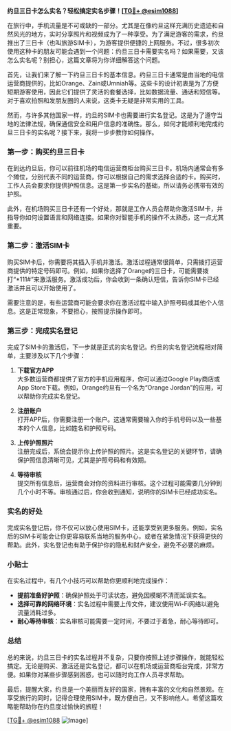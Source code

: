 **约旦三日卡怎么实名？轻松搞定实名步骤！[[TG💪+ @esim1088](https://t.me/s/esim1088)]**

在旅行中，手机流量是不可或缺的一部分。尤其是在像约旦这样充满历史遗迹和自然风光的地方，实时分享照片和视频成为了一种享受。为了满足游客的需求，约旦推出了三日卡（也叫旅游SIM卡），为游客提供便捷的上网服务。不过，很多初次使用这种卡的朋友可能会遇到一个问题：约旦三日卡需要实名吗？如果需要，又该怎么实名呢？别担心，这篇文章将为你详细解答这个问题。

首先，让我们来了解一下约旦三日卡的基本信息。约旦三日卡通常是由当地的电信运营商提供的，比如Orange、Zain或Umniah等。这些卡的设计初衷是为了方便短期游客使用，因此它们提供了灵活的套餐选择，比如数据流量、通话和短信等。对于喜欢拍照和发朋友圈的人来说，这类卡无疑是非常实用的工具。

然而，与许多其他国家一样，约旦的SIM卡也需要进行实名登记。这是为了遵守当地的法律法规，确保通信安全和用户信息的准确性。那么，如何才能顺利地完成约旦三日卡的实名呢？接下来，我将一步步教你如何操作。

### 第一步：购买约旦三日卡

在到达约旦后，你可以前往机场的电信运营商柜台购买三日卡。机场内通常会有多个摊位，分别代表不同的运营商，你可以根据自己的需求选择合适的卡。购买时，工作人员会要求你提供护照信息。这是第一步实名的基础，所以请务必携带有效的护照。

此外，在机场购买三日卡还有一个好处，那就是工作人员会帮助你激活SIM卡，并指导你如何设置语言和网络连接。如果你对智能手机的操作不太熟悉，这一点尤其重要。

### 第二步：激活SIM卡

购买SIM卡后，你需要将其插入手机并激活。激活过程通常很简单，只需拨打运营商提供的特定号码即可。例如，如果你选择了Orange的三日卡，可能需要拨打“*111#”来激活服务。激活成功后，你会收到一条确认短信，告诉你SIM卡已经激活并且可以开始使用了。

需要注意的是，有些运营商可能会要求你在激活过程中输入护照号码或其他个人信息。这是正常现象，不要担心，按照提示操作即可。

### 第三步：完成实名登记

完成了SIM卡的激活后，下一步就是正式的实名登记。约旦的实名登记流程相对简单，主要涉及以下几个步骤：

1. **下载官方APP**  
   大多数运营商都提供了官方的手机应用程序，你可以通过Google Play商店或App Store下载。例如，Orange约旦有一个名为“Orange Jordan”的应用，可以帮助你完成实名登记。

2. **注册账户**  
   打开APP后，你需要注册一个账户。这通常需要输入你的手机号码以及一些基本的个人信息，比如姓名和护照号码。

3. **上传护照照片**  
   注册完成后，系统会提示你上传护照的照片。这是实名登记的关键环节，请确保护照信息清晰可见，尤其是护照号码和有效期。

4. **等待审核**  
   提交所有信息后，运营商会对你的资料进行审核。这个过程可能需要几分钟到几个小时不等。审核通过后，你会收到通知，说明你的SIM卡已经成功实名。

### 实名的好处

完成实名登记后，你不仅可以放心使用SIM卡，还能享受到更多服务。例如，实名后的SIM卡可能会让你更容易联系当地的服务中心，或者在紧急情况下获得更快的帮助。此外，实名登记也有助于保护你的隐私和财产安全，避免不必要的麻烦。

### 小贴士

在实名过程中，有几个小技巧可以帮助你更顺利地完成操作：

- **提前准备好护照**：确保护照处于可读状态，避免因模糊不清而延误实名。
- **选择可靠的网络环境**：实名过程中需要上传文件，建议使用Wi-Fi网络以避免流量消耗过多。
- **耐心等待审核**：实名审核可能需要一定时间，不要过于着急，耐心等待即可。

### 总结

总的来说，约旦三日卡的实名过程并不复杂，只要你按照上述步骤操作，就能轻松搞定。无论是购买、激活还是实名登记，都可以在机场或运营商柜台完成，非常方便。如果你对某些步骤感到困惑，也可以随时向工作人员寻求帮助。

最后，提醒大家，约旦是一个美丽而友好的国家，拥有丰富的文化和自然景观。在享受旅行的同时，记得合理使用SIM卡，既方便自己，又不影响他人。希望这篇攻略能帮助你在约旦度过愉快的旅程！

[[TG💪+ @esim1088](https://t.me/s/esim1088) ![Image](https://i.postimg.cc/4NQfJmqS/Snipaste-2025-05-13-00-14-12.png)]